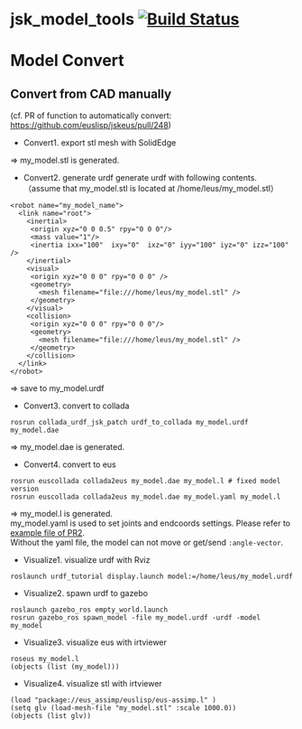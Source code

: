 jsk_model_tools [![Build Status](https://app.travis-ci.com/jsk-ros-pkg/jsk_model_tools.svg?branch=master)](https://app.travis-ci.com/jsk-ros-pkg/jsk_model_tools)
===============

# Model Convert

## Convert from CAD manually
(cf. PR of function to automatically convert: https://github.com/euslisp/jskeus/pull/248)

- Convert1. export stl mesh with SolidEdge

=> my_model.stl is generated.

- Convert2. generate urdf
generate urdf with following contents.
（assume that my_model.stl is located at /home/leus/my_model.stl）
```
<robot name="my_model_name">
  <link name="root">
    <inertial>
     <origin xyz="0 0 0.5" rpy="0 0 0"/>
     <mass value="1"/>
     <inertia ixx="100"  ixy="0"  ixz="0" iyy="100" iyz="0" izz="100" />
    </inertial>
    <visual>
     <origin xyz="0 0 0" rpy="0 0 0" />
     <geometry>
       <mesh filename="file:///home/leus/my_model.stl" />
     </geometry>
    </visual>
    <collision>
     <origin xyz="0 0 0" rpy="0 0 0"/>
     <geometry>
       <mesh filename="file:///home/leus/my_model.stl" />
     </geometry>
    </collision>
  </link>
</robot>
```
=> save to my_model.urdf

- Convert3. convert to collada
```
rosrun collada_urdf_jsk_patch urdf_to_collada my_model.urdf my_model.dae
```
=> my_model.dae is generated.

- Convert4. convert to eus
```
rosrun euscollada collada2eus my_model.dae my_model.l # fixed model version
rosrun euscollada collada2eus my_model.dae my_model.yaml my_model.l
```
=> my_model.l is generated.\
my_model.yaml is used to set joints and endcoords settings.
Please refer to [example file of PR2](euscollada/pr2.yaml).\
Without the yaml file, the model can not move or get/send `:angle-vector`.

- Visualize1. visualize urdf with Rviz
```
roslaunch urdf_tutorial display.launch model:=/home/leus/my_model.urdf
```

- Visualize2. spawn urdf to gazebo
```
roslaunch gazebo_ros empty_world.launch
rosrun gazebo_ros spawn_model -file my_model.urdf -urdf -model my_model
```

- Visualize3. visualize eus with irtviewer
```
roseus my_model.l
(objects (list (my_model)))
```

- Visualize4. visualize stl with irtviewer
```
(load "package://eus_assimp/euslisp/eus-assimp.l" )
(setq glv (load-mesh-file "my_model.stl" :scale 1000.0))
(objects (list glv))
```
